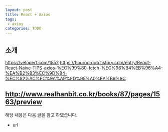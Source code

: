 ```yaml
---
layout: post
title: React + Axios 
tags:
 - axios
categories: TODO
---
```


## 소개
https://velopert.com/1552
https://hoorooroob.tistory.com/entry/React-React-Naive-TIPS-axios-%EC%99%80-fetch-%EC%96%B4%EB%96%A4-%EA%B2%83%EC%9D%84-%EC%82%AC%EC%9A%A9%ED%95%A0%EA%B9%8C

http://www.realhanbit.co.kr/books/87/pages/1563/preview
----
해당 내용은 다음 글을 참고 하였습니다.
- url